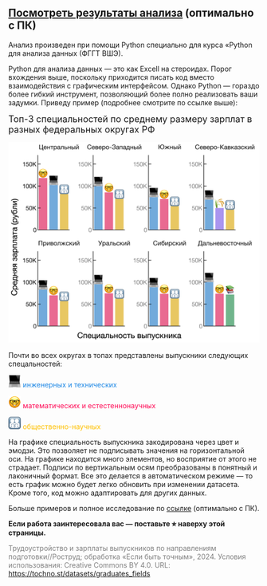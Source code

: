 ## [Посмотреть результаты анализа](https://mbelveder.github.io/ru_graduates/) (оптимально с ПК)

Анализ произведен при помощи Python специально для курса «Python для анализа данных (ФГГТ ВШЭ).

Python для анализа данных — это как Excell на стероидах. Порог вхождения выше, поскольку приходится писать код вместо взаимодействия с графическим интерфейсом. Однако Python — гораздо более гибкий инструмент, позволяющий более полно реализовать ваши задумки. Приведу пример (подробнее смотрите по ссылке выше):

<font size="4">Топ-3 специальностей по среднему размеру зарплат в разных федеральных округах РФ</font>

![top3](./plots/top3_bachelor.png)

Почти во всех округах в топах представлены выпускники следующих спецальностей:

<img src="./data/img/engineer.png" width="25"/> <font color="#1E88E5">инженерных и технических</font>

<img src="./data/img/nerd.png" width="25"/> <font color="#ff0d57">математических и естестеннонаучных</font>

<img src="./data/img/social.png" width="25"/> <font color="#FFC000">общественно-научных</font>

На графике специальность выпускника закодирована через цвет и эмодзи. Это позволяет не подписывать значения на горизонтальной оси. На графике находится много элементов, но восприятие от этого не страдает. Подписи по вертикальным осям преобразованы в понятный и лаконичный формат. Все это делается в автоматическом режиме — то есть график можно будет легко обновить при изменении датасета. Кроме того, код можно адаптировать для других данных.

Больше примеров и полное исследование по [ссылке](https://mbelveder.github.io/ru_graduates/) (оптимально с ПК).

__Если работа заинтересовала вас — поставьте ⭐︎ наверху этой страницы.__

<font color="gray">Трудоустройство и зарплаты выпускников по направлениям подготовки//Роструд; обработка «Если быть точным», 2024. Условия использования: Creative Commons BY 4.0. URL: https://tochno.st/datasets/graduates_fields</font>